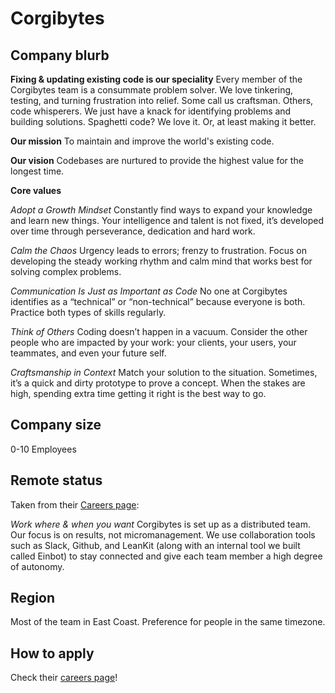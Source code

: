 # Corgibytes

## Company blurb

**Fixing & updating existing code is our speciality**
Every member of the Corgibytes team is a consummate problem solver. We love tinkering, testing, and turning frustration into relief. Some call us craftsman. Others, code whisperers. We just have a knack for identifying problems and building solutions. Spaghetti code? We love it. Or, at least making it better.

**Our mission**
To maintain and improve the world's existing code.

**Our vision**
Codebases are nurtured to provide the highest value for the longest time.

**Core values**

*Adopt a Growth Mindset*
Constantly find ways to expand your knowledge and learn new things. Your intelligence and talent is not fixed, it’s developed over time through perseverance, dedication and hard work.

*Calm the Chaos*
Urgency leads to errors; frenzy to frustration. Focus on developing the steady working rhythm and calm mind that works best for solving complex problems.

*Communication Is Just as Important as Code*
No one at Corgibytes identifies as a “technical” or “non-technical” because everyone is both. Practice both types of skills regularly.

*Think of Others*
Coding doesn’t happen in a vacuum. Consider the other people who are impacted by your work: your clients, your users, your teammates, and even your future self.

*Craftsmanship in Context*
Match your solution to the situation. Sometimes, it’s a quick and dirty prototype to prove a concept. When the stakes are high, spending extra time getting it right is the best way to go.

## Company size

0-10 Employees

## Remote status

Taken from their [Careers page](http://corgibytes.com/careers/):

*Work where & when you want*
Corgibytes is set up as a distributed team. Our focus is on results, not micromanagement. We use collaboration tools such as Slack, Github, and LeanKit (along with an internal tool we built called Einbot) to stay connected and give each team member a high degree of autonomy.

## Region

Most of the team in East Coast. Preference for people in the same timezone.

## How to apply

Check their [careers page](http://corgibytes.com/careers/)!
